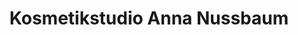 ---
title: "Kosmetikstudio Anna Nussbaum"
url: /berlin/kosmetikstudio-anna-nussbaum/
shop: Kosmetik
---